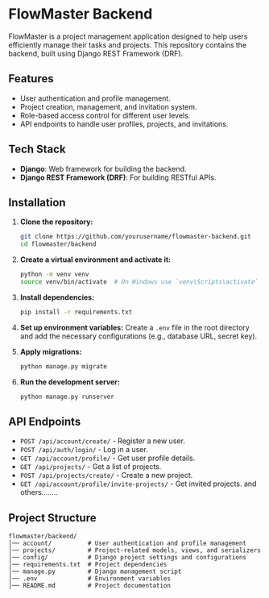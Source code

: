 # FlowMaster Backend

FlowMaster is a project management application designed to help users efficiently manage their tasks and projects. This repository contains the backend, built using Django REST Framework (DRF).

## Features
- User authentication and profile management.
- Project creation, management, and invitation system.
- Role-based access control for different user levels.
- API endpoints to handle user profiles, projects, and invitations.

## Tech Stack
- **Django**: Web framework for building the backend.
- **Django REST Framework (DRF)**: For building RESTful APIs.

## Installation

1. **Clone the repository:**
   ```sh
   git clone https://github.com/yourusername/flowmaster-backend.git
   cd flowmaster/backend
   ```

2. **Create a virtual environment and activate it:**
   ```sh
   python -m venv venv
   source venv/bin/activate  # On Windows use `venv\Scripts\activate`
   ```

3. **Install dependencies:**
   ```sh
   pip install -r requirements.txt
   ```

4. **Set up environment variables:**
   Create a `.env` file in the root directory and add the necessary configurations (e.g., database URL, secret key).

5. **Apply migrations:**
   ```sh
   python manage.py migrate
   ```

6. **Run the development server:**
   ```sh
   python manage.py runserver
   ```

## API Endpoints
- `POST /api/account/create/` - Register a new user.
- `POST /api/auth/login/` - Log in a user.
- `GET /api/account/profile/` - Get user profile details.
- `GET /api/projects/` - Get a list of projects.
- `POST /api/projects/create/` - Create a new project.
- `GET /api/account/profile/invite-projects/` - Get invited projects.
and others........

## Project Structure
```
flowmaster/backend/
│── account/          # User authentication and profile management
│── projects/         # Project-related models, views, and serializers
│── config/           # Django project settings and configurations
│── requirements.txt  # Project dependencies
│── manage.py         # Django management script
│── .env              # Environment variables
│── README.md         # Project documentation
```


